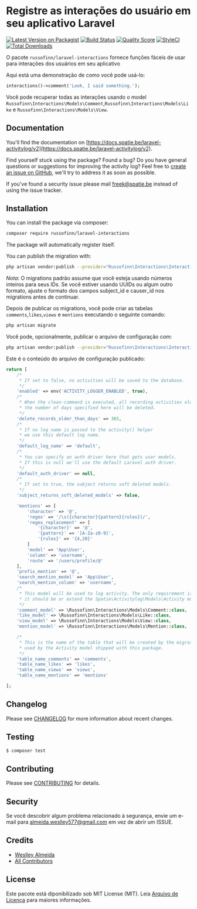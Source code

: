 # Registre as interações do usuário em seu aplicativo Laravel

[![Latest Version on Packagist](https://img.shields.io/packagist/v/spatie/laravel-activitylog.svg?style=flat-square)](https://packagist.org/packages/spatie/laravel-activitylog)
[![Build Status](https://img.shields.io/travis/spatie/laravel-activitylog/master.svg?style=flat-square)](https://travis-ci.org/spatie/laravel-activitylog)
[![Quality Score](https://img.shields.io/scrutinizer/g/spatie/laravel-activitylog.svg?style=flat-square)](https://scrutinizer-ci.com/g/spatie/laravel-activitylog)
[![StyleCI](https://styleci.io/repos/61802818/shield)](https://styleci.io/repos/61802818)
[![Total Downloads](https://img.shields.io/packagist/dt/spatie/laravel-activitylog.svg?style=flat-square)](https://packagist.org/packages/spatie/laravel-activitylog)

O pacote `russofinn/laravel-interactions` fornece funções fáceis de usar para interações dos usuários em seu aplicativo

Aqui está uma demonstração de como você pode usá-lo:

```php
interactions()->comment('Look, I said something.');
```

Você pode recuperar todas as interações usando o model `Russofinn\Interactions\Models\Comment`,`Russofinn\Interactions\Models\Like` e `Russofinn\Interactions\Models\View`.


## Documentation
You'll find the documentation on [https://docs.spatie.be/laravel-activitylog/v2](https://docs.spatie.be/laravel-activitylog/v2).

Find yourself stuck using the package? Found a bug? Do you have general questions or suggestions for improving the activity log? Feel free to [create an issue on GitHub](https://github.com/spatie/laravel-activitylog/issues), we'll try to address it as soon as possible.

If you've found a security issue please mail [freek@spatie.be](mailto:freek@spatie.be) instead of using the issue tracker.


## Installation

You can install the package via composer:

``` bash
composer require russofinn/laravel-interactions
```

The package will automatically register itself.

You can publish the migration with:
```bash
php artisan vendor:publish --provider="Russofinn\Interactions\InteractionsServiceProvider" --tag="migrations"
```

*Nota*: O migrations padrão assume que você esteja usando números inteiros para seus IDs. Se você estiver usando UUIDs ou algum outro formato, ajuste o formato dos campos subject_id e causer_id nos migrations antes de continuar.

Depois de publicar os migrations, você pode criar as tabelas `comments`,`likes`,`views` e `mentions` executando o seguinte comando:


```bash
php artisan migrate
```

Você pode, opcionalmente, publicar o arquivo de configuração com:
```bash
php artisan vendor:publish --provider="Russofinn\Interactions\InteractionsServiceProvider" --tag="config"
```

Este é o conteúdo do arquivo de configuração publicado:

```php
return [
    /*
     * If set to false, no activities will be saved to the database.
     */
    'enabled' => env('ACTIVITY_LOGGER_ENABLED', true),
    /*
     * When the clean-command is executed, all recording activities older than
     * the number of days specified here will be deleted.
     */
    'delete_records_older_than_days' => 365,
    /*
     * If no log name is passed to the activity() helper
     * we use this default log name.
     */
    'default_log_name' => 'default',
    /*
     * You can specify an auth driver here that gets user models.
     * If this is null we'll use the default Laravel auth driver.
     */
    'default_auth_driver' => null,
    /*
     * If set to true, the subject returns soft deleted models.
     */
    'subject_returns_soft_deleted_models' => false,

    'mentions' => [
        'character' => '@',
        'regex' => '/\s({character}{pattern}{rules})/',
        'regex_replacement' => [
            '{character}' => '@',
            '{pattern}' => '[A-Za-z0-9]',
            '{rules}' => '{4,20}'
        ]
        'model' => 'App\User',
        'column' => 'username',
        'route' => '/users/profile/@'
    ],
    'prefix_mention' => '@',
    'search_mention_model' => 'App\User',
    'search_mention_column' => 'username',
    /*
     * This model will be used to log activity. The only requirement is that
     * it should be or extend the Spatie\Activitylog\Models\Activity model.
     */
    'comment_model' => \Russofinn\Interactions\Models\Comment::class,
    'like_model' => \Russofinn\Interactions\Models\Like::class,
    'view_model' => \Russofinn\Interactions\Models\View::class,
    'mention_model' => \Russofinn\Interactions\Models\Mention::class,

    /*
     * This is the name of the table that will be created by the migration and
     * used by the Activity model shipped with this package.
     */
    'table_name_comments' => 'comments',
    'table_name_likes' => 'likes',
    'table_name_views' => 'views',
    'table_name_mentions' => 'mentions'

];

```

## Changelog

Please see [CHANGELOG](CHANGELOG.md) for more information about recent changes.

## Testing

``` bash
$ composer test
```

## Contributing

Please see [CONTRIBUTING](CONTRIBUTING.md) for details.

## Security

Se você descobrir algum problema relacionado à segurança, envie um e-mail para almeida.weslley577@gmail.com em vez de abrir um ISSUE.

## Credits

- [Weslley Almeida](https://github.com/russofinn)
- [All Contributors](../../contributors)

## License

Este pacote está diponibilizado sob MIT License (MIT). Leia [Arquivo de Licença](LICENSE.md) para maiores informações.